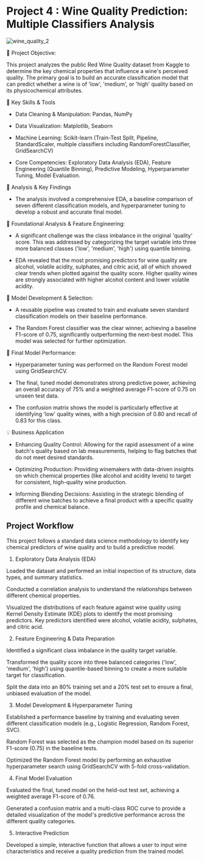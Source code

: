 # Project 4 : Wine Quality Prediction: Multiple Classifiers Analysis

![wine_quality_2](https://github.com/user-attachments/assets/eeb2feef-f00c-46e1-91b1-d149bd5185a2)

🔷 Project Objective:

This project analyzes the public Red Wine Quality dataset from Kaggle to determine the key chemical properties that influence a wine's perceived quality. The primary goal is to build an accurate classification model that can predict whether a wine is of 'low', 'medium', or 'high' quality based on its physicochemical attributes.

🌟 Key Skills & Tools

- Data Cleaning & Manipulation: Pandas, NumPy

- Data Visualization: Matplotlib, Seaborn

- Machine Learning: Scikit-learn (Train-Test Split, Pipeline, StandardScaler, multiple classifiers including RandomForestClassifier, GridSearchCV)

- Core Competencies: Exploratory Data Analysis (EDA), Feature Engineering (Quantile Binning), Predictive Modeling, Hyperparameter Tuning, Model Evaluation.

🌿 Analysis & Key Findings

- The analysis involved a comprehensive EDA, a baseline comparison of seven different classification models, and hyperparameter tuning to develop a robust and accurate final model.

🌿 Foundational Analysis & Feature Engineering:

- A significant challenge was the class imbalance in the original 'quality' score. This was addressed by categorizing the target variable into three more balanced classes ('low', 'medium', 'high') using quantile binning.

- EDA revealed that the most promising predictors for wine quality are alcohol, volatile acidity, sulphates, and citric acid, all of which showed clear trends when plotted against the quality score. Higher quality wines are strongly associated with higher alcohol content and lower volatile acidity.

🌿 Model Development & Selection:

- A reusable pipeline was created to train and evaluate seven standard classification models on their baseline performance.

- The Random Forest classifier was the clear winner, achieving a baseline F1-score of 0.75, significantly outperforming the next-best model. This model was selected for further optimization.

🌿 Final Model Performance:

- Hyperparameter tuning was performed on the Random Forest model using GridSearchCV.

- The final, tuned model demonstrates strong predictive power, achieving an overall accuracy of 75% and a weighted average F1-score of 0.75 on unseen test data.

- The confusion matrix shows the model is particularly effective at identifying 'low' quality wines, with a high precision of 0.80 and recall of 0.83 for this class.

💡 Business Application

- Enhancing Quality Control: Allowing for the rapid assessment of a wine batch's quality based on lab measurements, helping to flag batches that do not meet desired standards.

- Optimizing Production: Providing winemakers with data-driven insights on which chemical properties (like alcohol and acidity levels) to target for consistent, high-quality wine production.

- Informing Blending Decisions: Assisting in the strategic blending of different wine batches to achieve a final product with a specific quality profile and chemical balance.



## Project Workflow

This project follows a standard data science methodology to identify key chemical predictors of wine quality and to build a predictive model.

1. Exploratory Data Analysis (EDA)

Loaded the dataset and performed an initial inspection of its structure, data types, and summary statistics.

Conducted a correlation analysis to understand the relationships between different chemical properties.

Visualized the distributions of each feature against wine quality using Kernel Density Estimate (KDE) plots to identify the most promising predictors. Key predictors identified were alcohol, volatile acidity, sulphates, and citric acid.

2. Feature Engineering & Data Preparation

Identified a significant class imbalance in the quality target variable.

Transformed the quality score into three balanced categories ('low', 'medium', 'high') using quantile-based binning to create a more suitable target for classification.

Split the data into an 80% training set and a 20% test set to ensure a final, unbiased evaluation of the model.

3. Model Development & Hyperparameter Tuning

Established a performance baseline by training and evaluating seven different classification models (e.g., Logistic Regression, Random Forest, SVC).

Random Forest was selected as the champion model based on its superior F1-score (0.75) in the baseline tests.

Optimized the Random Forest model by performing an exhaustive hyperparameter search using GridSearchCV with 5-fold cross-validation.

4. Final Model Evaluation

Evaluated the final, tuned model on the held-out test set, achieving a weighted average F1-score of 0.76.

Generated a confusion matrix and a multi-class ROC curve to provide a detailed visualization of the model's predictive performance across the different quality categories.

5. Interactive Prediction

Developed a simple, interactive function that allows a user to input wine characteristics and receive a quality prediction from the trained model.
